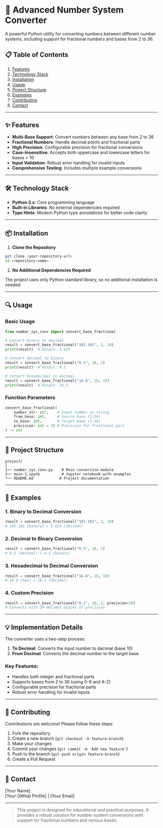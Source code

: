 # 🔢 Advanced Number System Converter

A powerful Python utility for converting numbers between different number systems, including support for fractional numbers and bases from 2 to 36.

## 📋 Table of Contents

1. [Features](#-features)
2. [Technology Stack](#-technology-stack)
3. [Installation](#-installation)
4. [Usage](#-usage)
5. [Project Structure](#-project-structure)
6. [Examples](#-examples)
7. [Contributing](#-contributing)
8. [Contact](#-contact)

---

## ✨ Features

- **Multi-Base Support**: Convert numbers between any base from 2 to 36
- **Fractional Numbers**: Handle decimal points and fractional parts
- **High Precision**: Configurable precision for fractional conversions
- **Case-Insensitive**: Accepts both uppercase and lowercase letters for bases > 10
- **Input Validation**: Robust error handling for invalid inputs
- **Comprehensive Testing**: Includes multiple example conversions

---

## 🛠️ Technology Stack

- **Python 3.x**: Core programming language
- **Built-in Libraries**: No external dependencies required
- **Type Hints**: Modern Python type annotations for better code clarity

---

## 📦 Installation

1. **Clone the Repository**

```bash
git clone <your-repository-url>
cd <repository-name>
```

2. **No Additional Dependencies Required**

The project uses only Python standard library, so no additional installation is needed.

---

## 🔍 Usage

### Basic Usage

```python
from number_sys_conv import convert_base_fractional

# Convert binary to decimal
result = convert_base_fractional("101.101", 2, 10)
print(result)  # Output: 5.625

# Convert decimal to binary
result = convert_base_fractional("0.5", 10, 2)
print(result)  # Output: 0.1

# Convert hexadecimal to decimal
result = convert_base_fractional("1A.8", 16, 10)
print(result)  # Output: 26.5
```

### Function Parameters

```python
convert_base_fractional(
    number_str: str,    # Input number as string
    from_base: int,     # Source base (2-36)
    to_base: int,       # Target base (2-36)
    precision: int = 10 # Precision for fractional part
) -> str
```

---

## 📁 Project Structure

```plaintext
project/
│
├── number_sys_conv.py    # Main conversion module
├── main-1.ipynb          # Jupyter notebook with examples
└── README.md            # Project documentation
```

---

## 📝 Examples

### 1. Binary to Decimal Conversion
```python
result = convert_base_fractional("101.101", 2, 10)
# 101.101 (binary) = 5.625 (decimal)
```

### 2. Decimal to Binary Conversion
```python
result = convert_base_fractional("0.5", 10, 2)
# 0.5 (decimal) = 0.1 (binary)
```

### 3. Hexadecimal to Decimal Conversion
```python
result = convert_base_fractional("1A.8", 16, 10)
# 1A.8 (hex) = 26.5 (decimal)
```

### 4. Custom Precision
```python
result = convert_base_fractional("0.1", 10, 2, precision=20)
# Converts with 20 decimal places of precision
```

---

## 💡 Implementation Details

The converter uses a two-step process:
1. **To Decimal**: Converts the input number to decimal (base 10)
2. **From Decimal**: Converts the decimal number to the target base

### Key Features:
- Handles both integer and fractional parts
- Supports bases from 2 to 36 (using 0-9 and A-Z)
- Configurable precision for fractional parts
- Robust error handling for invalid inputs

---

## 🤝 Contributing

Contributions are welcome! Please follow these steps:

1. Fork the repository
2. Create a new branch (`git checkout -b feature-branch`)
3. Make your changes
4. Commit your changes (`git commit -m 'Add new feature'`)
5. Push to the branch (`git push origin feature-branch`)
6. Create a Pull Request

---

## 📧 Contact

[Your Name]  
[Your GitHub Profile] | [Your Email]

---

> This project is designed for educational and practical purposes. It provides a robust solution for number system conversions with support for fractional numbers and various bases. 